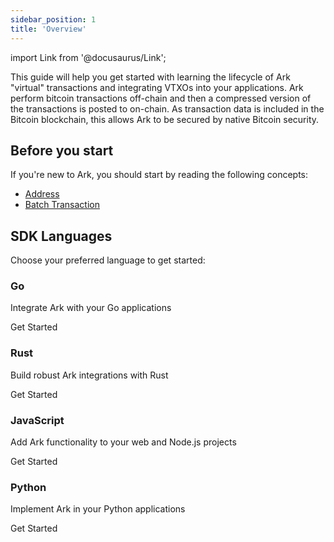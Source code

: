 ```yaml
---
sidebar_position: 1
title: 'Overview'
---
```


import Link from '@docusaurus/Link';

<head>
  <style>
    {`
      .sdk-cards {
        display: grid;
        grid-template-columns: repeat(2, 1fr);
        grid-template-rows: repeat(2, auto);
        gap: 20px;
        margin-top: 2rem;
      }
      .sdk-card {
        background-color: #1E1E1E;
        border: 1px solid #FC8D4E;
        border-radius: 8px;
        overflow: hidden;
        transition: transform 0.3s ease;
        display: flex;
        flex-direction: column;
      }
      .sdk-card:hover {
        transform: translateY(-5px);
      }
      .sdk-card__header {
        background-color: #FC8D4E;
        color: #121212;
        padding: 16px;
      }
      .sdk-card__header h3 {
        margin: 0;
        font-weight: 600;
      }
      .sdk-card__body {
        padding: 16px;
        color: #FBFBFB;
        flex-grow: 1;
      }
      .sdk-card__footer {
        padding: 16px;
      }
      .sdk-button {
        display: inline-block;
        background-color: #FC8D4E;
        color: #121212;
        text-decoration: none;
        padding: 8px 16px;
        border-radius: 4px;
        font-weight: 500;
        transition: background-color 0.3s ease;
      }
      .sdk-button:hover {
        background-color: #FD9C66;
      }
      @media (max-width: 768px) {
        .sdk-cards {
          grid-template-columns: 1fr;
        }
      }
    `}
  </style>
</head>

This guide will help you get started with learning the lifecycle of Ark "virtual" transactions and integrating VTXOs into your applications.
Ark perform bitcoin transactions off-chain and then a compressed version of the transactions is posted to on-chain. As transaction data is included in the Bitcoin blockchain, this allows Ark to be secured by native Bitcoin security.

## Before you start

If you're new to Ark, you should start by reading the following concepts:

- [Address](./address.md)
- [Batch Transaction](./batch.md)

## SDK Languages

Choose your preferred language to get started:

<div class="sdk-cards">
  <div class="sdk-card">
    <div class="sdk-card__header">
      <h3>Go</h3>
    </div>
    <div class="sdk-card__body">
      <p>Integrate Ark with your Go applications</p>
    </div>
    <div class="sdk-card__footer">
      <Link to="/docs/developers/sdk/go" className="sdk-button">Get Started</Link>
    </div>
  </div>

  <div class="sdk-card">
    <div class="sdk-card__header">
      <h3>Rust</h3>
    </div>
    <div class="sdk-card__body">
      <p>Build robust Ark integrations with Rust</p>
    </div>
    <div class="sdk-card__footer">
      <Link to="/docs/developers/sdk/rust" className="sdk-button">Get Started</Link>
    </div>
  </div>

  <div class="sdk-card">
    <div class="sdk-card__header">
      <h3>JavaScript</h3>
    </div>
    <div class="sdk-card__body">
      <p>Add Ark functionality to your web and Node.js projects</p>
    </div>
    <div class="sdk-card__footer">
      <Link to="/docs/developers/sdk/javascript" className="sdk-button">Get Started</Link>
    </div>
  </div>

  <div class="sdk-card">
    <div class="sdk-card__header">
      <h3>Python</h3>
    </div>
    <div class="sdk-card__body">
      <p>Implement Ark in your Python applications</p>
    </div>
    <div class="sdk-card__footer">
      <Link to="/docs/developers/sdk/python" className="sdk-button">Get Started</Link>
    </div>
  </div>
</div>